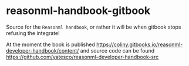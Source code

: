 # reasonml-handbook-gitbook
Source for the `Reasonml handbook`, or rather it will be when gitbook stops refusing the integrate!

At the moment the book is published https://coliny.gitbooks.io/reasonml-developer-handbook/content/ and source code can be found https://github.com/yatesco/reasonml-developer-handbook-src 
